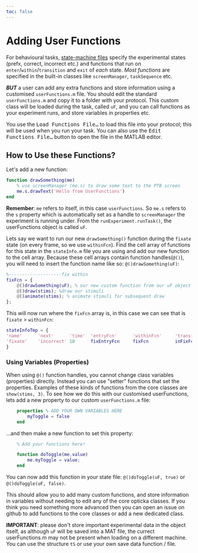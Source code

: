 ```yaml
---
toc: false
---
```


# Adding User Functions

For behavioural tasks, [state-machine files](uihelpstate.html) specify the experimental states (prefx, correct, incorrect etc.) and functions that run on `enter`/`within`/`transition` and `exit` of *each* state. *Most functions* are specified in the built-in classes like `screenManager`, `taskSequence` etc. 

**_BUT_** a user can add any extra functions and store information using a customised `userFunctions.m` file. You should edit the standard `userFunctions.m` and copy it to a folder with your protocol. This custom class will be loaded during the task, called `uF`, and you can call functions as your experiment runs, and store variables in properties etc.

You use the <kbd>Load Functions File…</kbd> to load this file into your protocol; this will be used when you run your task. You can also use the <kbd>Edit Functions File…</kbd> button to open the file in the MATLAB editor.

## How to Use these Functions?

Let's add a new function:

```matlab
function drawSomething(me)
	% use screenManager (me.s) to draw some text to the PTB screen
	me.s.drawText('Hello from UserFunctions')
end
```

**Remember**: `me` refers to itself, in this case `userFunctions`. So `me.s` refers to the `s` property which is automatically set as a handle to `screenManager` the experiment is running under. From the `runExperiment.runTask()`, the userFunctions object is called `uF`.

Lets say we want to run our new `drawSomething()` function during the `fixate` state (on every frame, so we use `withinFcn`). Find the cell array of functions for this state in the `stateInfo.m` file you are using and add our new function to the cell array. Because these cell arrays contain function handles(`@()`), you will need to insert the function name like so: `@()drawSomething(uF)`:

```matlab
%--------------------fix within
fixFcn = {
	@()drawSomething(uF); % our new custom function from our uF object
	@()draw(stims); %draw our stimuli
	@()animate(stims); % animate stimuli for subsequent draw
};
```

This will now run where the `fixFcn` array is, in this case we can see that is `fixate` > `withinFcn`:

```matlab
stateInfoTmp = {
'name'		'next'		'time'	'entryFcn'		'withinFcn'		'transitionFcn'	'exitFcn';
'fixate'	'incorrect'	10		fixEntryFcn		fixFcn			inFixFcn		fixExitFcn;
}
```

### Using Variables (Properties)

When using `@()` function handles, you cannot change class variables (properties) directly. Instead you can use "setter" functions that set the properties. Examples of these kinds of functions from the core classes are `show(stims, 3)`. To see how we do this with our customised userFunctions, lets add a new property to our custom `userFunctions.m` file:

```matlab
	properties % ADD YOUR OWN VARIABLES HERE
		myToggle = false
	end
```

…and then make a new function to set this property:

```matlab
	% Add your functions here!

	function doToggle(me,value)
		me.myToggle = value;
	end
```

You can now add this function in your state file: `@()doToggle(uF, true)` or `@()doToggle(uF, false)`.

This should allow you to add many custom functions, and store information in variables without needing to edit any of the core opticka classes. If you think you need something more advanced then you can open an issue on github to add functions to the core classes or add a new dedicated class.

**IMPORTANT**: please don't store important experimental data in the object itself, as although `uF` will be saved into a MAT file, the currect userFunctions.m may not be present when loading on a different machine. You can use the structure `tS` or use your own save data function / file.


